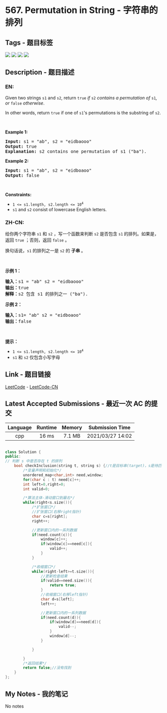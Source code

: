 
# 567. Permutation in String - 字符串的排列

## Tags - 题目标签

 <img src="https://img.shields.io/badge/Hash Table-哈希表-blue.svg">   <img src="https://img.shields.io/badge/Two Pointers-双指针-blue.svg">   <img src="https://img.shields.io/badge/String-字符串-blue.svg">   <img src="https://img.shields.io/badge/Sliding Window-滑动窗口-blue.svg">  


## Description - 题目描述

### EN:
<p>Given two strings <code>s1</code> and <code>s2</code>, return <code>true</code><em> if </em><code>s2</code><em> contains a permutation of </em><code>s1</code><em>, or </em><code>false</code><em> otherwise</em>.</p>

<p>In other words, return <code>true</code> if one of <code>s1</code>&#39;s permutations is the substring of <code>s2</code>.</p>

<p>&nbsp;</p>
<p><strong>Example 1:</strong></p>

<pre>
<strong>Input:</strong> s1 = &quot;ab&quot;, s2 = &quot;eidbaooo&quot;
<strong>Output:</strong> true
<strong>Explanation:</strong> s2 contains one permutation of s1 (&quot;ba&quot;).
</pre>

<p><strong>Example 2:</strong></p>

<pre>
<strong>Input:</strong> s1 = &quot;ab&quot;, s2 = &quot;eidboaoo&quot;
<strong>Output:</strong> false
</pre>

<p>&nbsp;</p>
<p><strong>Constraints:</strong></p>

<ul>
	<li><code>1 &lt;= s1.length, s2.length &lt;= 10<sup>4</sup></code></li>
	<li><code>s1</code> and <code>s2</code> consist of lowercase English letters.</li>
</ul>


### ZH-CN:
<p>给你两个字符串&nbsp;<code>s1</code>&nbsp;和&nbsp;<code>s2</code> ，写一个函数来判断 <code>s2</code> 是否包含 <code>s1</code><strong>&nbsp;</strong>的排列。如果是，返回 <code>true</code> ；否则，返回 <code>false</code> 。</p>

<p>换句话说，<code>s1</code> 的排列之一是 <code>s2</code> 的 <strong>子串</strong> 。</p>

<p>&nbsp;</p>

<p><strong>示例 1：</strong></p>

<pre>
<strong>输入：</strong>s1 = "ab" s2 = "eidbaooo"
<strong>输出：</strong>true
<strong>解释：</strong>s2 包含 s1 的排列之一 ("ba").
</pre>

<p><strong>示例 2：</strong></p>

<pre>
<strong>输入：</strong>s1= "ab" s2 = "eidboaoo"
<strong>输出：</strong>false
</pre>

<p>&nbsp;</p>

<p><strong>提示：</strong></p>

<ul>
	<li><code>1 &lt;= s1.length, s2.length &lt;= 10<sup>4</sup></code></li>
	<li><code>s1</code> 和 <code>s2</code> 仅包含小写字母</li>
</ul>



## Link - 题目链接

[LeetCode](https://leetcode.com/problems/permutation-in-string/description/)  -  [LeetCode-CN](https://leetcode-cn.com/problems/permutation-in-string/description/)
## Latest Accepted Submissions - 最近一次 AC 的提交


| Language | Runtime | Memory | Submission Time |
|:---:|:---:|:---:|:---:|
| cpp  | 16 ms | 7.1 MB | 2021/03/27 14:02 |

```cpp

class Solution {
public:
// 判断 s 中是否存在 t 的排列
    bool checkInclusion(string t, string s) {//t是目标串(target)，s是待匹配串(source)
        /*变量声明和初始化*/
        unordered_map<char,int> need,window;
        for(char c : t) need[c]++;
        int left=0,right=0;
        int valid=0;

        /*算法主体-滑动窗口到最右*/
        while(right<s.size()){
            /*扩张窗口*/
            //扩张窗口(右移right指针)
            char c=s[right];
            right++;

            //更新窗口内的一系列数据
            if(need.count(c)){
                window[c]++;
                if(window[c]==need[c]){
                    valid++;
                }
            }

            /*收缩窗口*/
            while(right-left>=t.size()){
                //更新检查结果
                if(valid==need.size()){
                    return true;
                }
                //收缩窗口(右移left指针)
                char d=s[left];
                left++;

                //更新窗口内的一系列数据
                if(need.count(d)){
                    if(window[d]==need[d]){
                        valid--;
                    }
                    window[d]--;
                }

            }

        }
        /*返回结果*/
        return false;//没有找到
    }
};

```
## My Notes - 我的笔记


No notes

